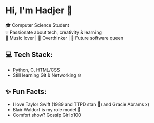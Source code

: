 # Hi, I'm Hadjer 👋

🎓 Computer Science Student  
💡 Passionate about tech, creativity & learning  
🌟 Music lover | 🧠 Overthinker | 🪩 Future software queen

## 💻 Tech Stack:
- Python, C, HTML/CSS
- Still learning Git & Networking 🌐

## ✨ Fun Facts:
- I love Taylor Swift (1989 and TTPD stan 💖) and Gracie Abrams x)
- Blair Waldorf is my role model 🎀
- Comfort show? Gossip Girl x100
<!--
**hpygirlhayn/hpygirlhayn** is a ✨ _special_ ✨ repository because its `README.md` (this file) appears on your GitHub profile.

Here are some ideas to get you started:

- 🔭 I’m currently working on ...
- 🌱 I’m currently learning ...
- 👯 I’m looking to collaborate on ...
- 🤔 I’m looking for help with ...
- 💬 Ask me about ...
- 📫 How to reach me: ...
- 😄 Pronouns: ...
- ⚡ Fun fact: ...
-->
